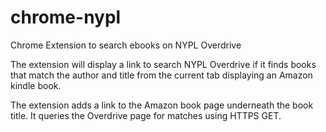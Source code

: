 # chrome-nypl
Chrome Extension to search ebooks on NYPL Overdrive

The extension will display a link to search NYPL Overdrive if it finds books that match the author and title from the current tab displaying an Amazon kindle book.

The extension adds a link to the Amazon book page underneath the book title. It queries the Overdrive page for matches using HTTPS GET.

